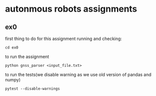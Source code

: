 # autonmous robots assignments
## ex0
<p> first thing to do for this assignment running and checking: </p>


~~~
cd ex0 
~~~


<p> to run the assignment</p>

~~~
python gnss_parser <input_file.txt>
~~~

<p> to run the tests(we disable warning as we use old version of pandas and numpy)</p>

~~~
pytest --disable-warnings
~~~